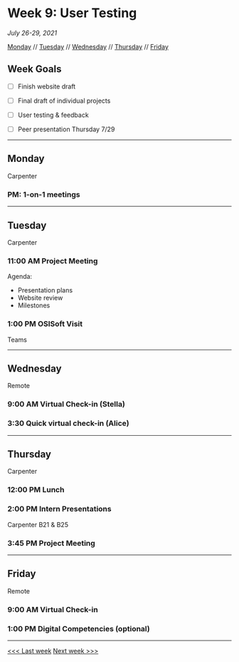 # Week 9: User Testing

*July 26-29, 2021*

[Monday](#monday) // [Tuesday](#tuesday) // [Wednesday](#wednesday) // [Thursday](#thursday) // [Friday](#friday)

## Week Goals

- [ ] Finish website draft
- [ ] Final draft of individual projects
- [ ] User testing & feedback
- [ ] Peer presentation Thursday 7/29


---

## Monday
Carpenter

### PM: 1-on-1 meetings

---

## Tuesday
Carpenter

### 11:00 AM  Project Meeting
Agenda:
- Presentation plans
- Website review
- Milestones

### 1:00 PM OSISoft Visit
Teams

---

## Wednesday
Remote

### 9:00 AM Virtual Check-in (Stella)

### 3:30 Quick virtual check-in (Alice)

---

## Thursday
Carpenter

### 12:00 PM  Lunch

### 2:00 PM Intern Presentations
Carpenter B21 & B25

### 3:45 PM Project Meeting 

---

## Friday
Remote

### 9:00 AM  Virtual Check-in

### 1:00 PM  Digital Competencies (optional)

---

[<<< Last week](/08-sustain.md) [Next week >>>](10-end.md)
